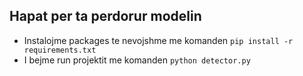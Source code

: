 ## Hapat per ta perdorur modelin

- Instalojme packages te nevojshme me komanden `pip install -r requirements.txt`
- I bejme run projektit me komanden `python detector.py`
